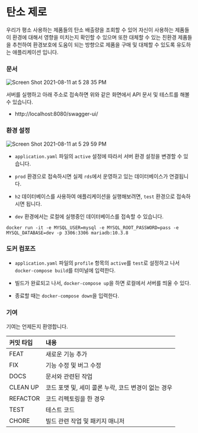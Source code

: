 # 탄소 제로

우리가 평소 사용하는 제품들의 탄소 배출량을 조회할 수 있어 자신이 사용하는 제품들이 환경에 대해서 영향을 미치는지 확인할 수 있으며
또한 대체할 수 있는 친환경 제품들을 추천하여 환경보호에 도움이 되는 방향으로 제품을 구매 및 대체할 수 있도록 유도하는 애플리케이션 입니다.

### 문서

![Screen Shot 2021-08-11 at 5 28 35 PM](https://user-images.githubusercontent.com/14002238/128996327-fcb5e218-ada7-4de5-b25f-d1907a0787c1.png)

서버를 실행하고 아래 주소로 접속하면 위와 같은 화면에서 API 문서 및 테스트를 해볼 수 있습니다.

- http://localhost:8080/swagger-ui/

### 환경 설정

![Screen Shot 2021-08-11 at 5 29 59 PM](https://user-images.githubusercontent.com/14002238/128996500-100028c9-42a3-4714-a866-545f2c466a4f.png)

- `application.yaml` 파일의 `active` 설정에 따라서 서버 환경 설정을 변경할 수 있습니다.

- `prod` 환경으로 접속하시면 실제 `rds`에서 운영하고 있는 데이터베이스가 연결됩니다.

- `h2` 데이터베이스를 사용하여 애플리케이션을 실행해보려면, `test` 환경으로 접속하시면 됩니다.

- `dev` 환경에서는 로컬에 실행중인 데이터베이스를 접속할 수 있습니다.

```
docker run -it -e MYSQL_USER=mysql -e MYSQL_ROOT_PASSWORD=pass -e MYSQL_DATABASE=dev -p 3306:3306 mariadb:10.3.8
```

### 도커 컴포즈

- `application.yaml` 파일의 `profile` 항목의 `active`를 `test`로 설정하고 나서 `docker-compose build`를 터미널에 입력한다.

- 빌드가 완료되고 나서, `docker-compose up`을 하면 로컬에서 서버를 띄울 수 있다.

- 종료할 때는 `docker-compose down`을 입력한다.

### 기여

기여는 언제든지 환영합니다.

| 커밋 타입 | 내용 |
|:--------|:-----|
|    FEAT     |  새로운 기능 추가    |
|     FIX    |   기능 수정 및 버그 수정   |
|     DOCS    |   문서와 관련된 작업   |
|    CLEAN UP |   코드 포맷 및, 세미 콜론 누락, 코드 변경이 없는 경우   |
|     REFACTOR    |   코드 리펙토링을 한 경우   |
|     TEST    |   테스트 코드   |
|     CHORE    |   빌드 관련 작업 및 패키지 매니저   |
